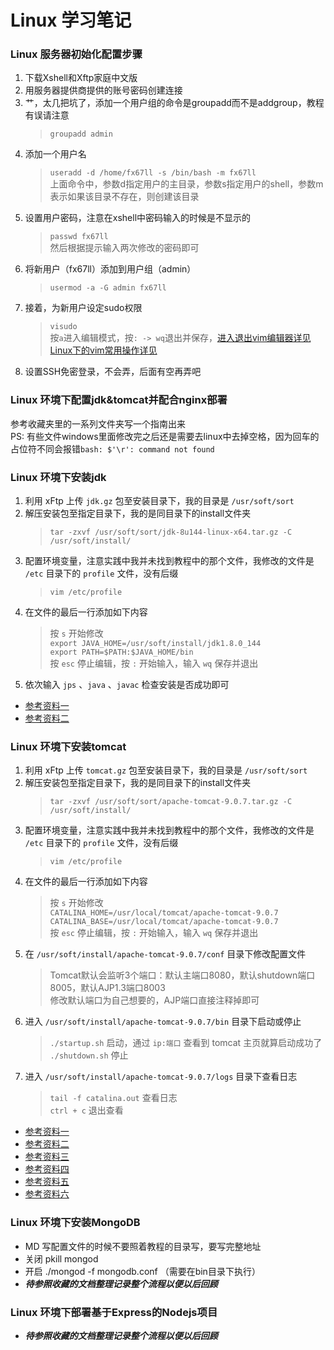 # Linux 学习笔记

### Linux 服务器初始化配置步骤
1. 下载Xshell和Xftp家庭中文版
2. 用服务器提供商提供的账号密码创建连接
3. 艹，太几把坑了，添加一个用户组的命令是groupadd而不是addgroup，教程有误请注意
	> `groupadd admin`
4. 添加一个用户名
	> `useradd -d /home/fx67ll -s /bin/bash -m fx67ll`  
	> 上面命令中，参数d指定用户的主目录，参数s指定用户的shell，参数m表示如果该目录不存在，则创建该目录  
5. 设置用户密码，注意在xshell中密码输入的时候是不显示的
	> `passwd fx67ll`  
	> 然后根据提示输入两次修改的密码即可
6. 将新用户（fx67ll）添加到用户组（admin）
	> `usermod -a -G admin fx67ll `  
7. 接着，为新用户设定sudo权限
	> `visudo`  
	> 按`a`进入编辑模式，按`: -> wq`退出并保存，[进入退出vim编辑器详见](https://www.cnblogs.com/crazylqy/p/5649860.html "linux系统中如何进入退出vim编辑器，方法及区别")  
	> [Linux下的vim常用操作详见](https://www.cnblogs.com/bjphp/p/8468330.html "Linux下的vim常用操作")
8. 设置SSH免密登录，不会弄，后面有空再弄吧


### Linux 环境下配置jdk&tomcat并配合nginx部署
参考收藏夹里的一系列文件夹写一个指南出来  
PS: 有些文件windows里面修改完之后还是需要去linux中去掉空格，因为回车的占位符不同会报错`bash: $'\r': command not found`


### Linux 环境下安装jdk 
1. 利用 xFtp 上传 `jdk.gz` 包至安装目录下，我的目录是 `/usr/soft/sort`
2. 解压安装包至指定目录下，我的是同目录下的install文件夹
	> `tar -zxvf /usr/soft/sort/jdk-8u144-linux-x64.tar.gz -C /usr/soft/install/`
3. 配置环境变量，注意实践中我并未找到教程中的那个文件，我修改的文件是 `/etc` 目录下的 `profile` 文件，没有后缀
	> `vim /etc/profile`
4. 在文件的最后一行添加如下内容
	> 按 `s` 开始修改  
	> `export JAVA_HOME=/usr/soft/install/jdk1.8.0_144`  
	> `export PATH=$PATH:$JAVA_HOME/bin`  
	> 按 `esc` 停止编辑，按 `:` 开始输入，输入 `wq` 保存并退出
5. 依次输入 `jps` 、`java` 、`javac` 检查安装是否成功即可

+ [参考资料一](https://blog.csdn.net/weixin_43893397/article/details/102636437 "参考资料一")
+ [参考资料二](https://blog.csdn.net/weixin_44538107/article/details/88683530 "参考资料二")


### Linux 环境下安装tomcat
1. 利用 xFtp 上传 `tomcat.gz` 包至安装目录下，我的目录是 `/usr/soft/sort`
2. 解压安装包至指定目录下，我的是同目录下的install文件夹
	> `tar -zxvf /usr/soft/sort/apache-tomcat-9.0.7.tar.gz -C /usr/soft/install/`
3. 配置环境变量，注意实践中我并未找到教程中的那个文件，我修改的文件是 `/etc` 目录下的 `profile` 文件，没有后缀
	> `vim /etc/profile`
4. 在文件的最后一行添加如下内容
	> 按 `s` 开始修改  
	> `CATALINA_HOME=/usr/local/tomcat/apache-tomcat-9.0.7`  
	> `CATALINA_BASE=/usr/local/tomcat/apache-tomcat-9.0.7`  
	> 按 `esc` 停止编辑，按 `:` 开始输入，输入 `wq` 保存并退出
5. 在 `/usr/soft/install/apache-tomcat-9.0.7/conf` 目录下修改配置文件
	> Tomcat默认会监听3个端口：默认主端口8080，默认shutdown端口8005，默认AJP1.3端口8003  
	> 修改默认端口为自己想要的，AJP端口直接注释掉即可
6. 进入 `/usr/soft/install/apache-tomcat-9.0.7/bin` 目录下启动或停止
	> `./startup.sh` 启动，通过 `ip:端口` 查看到 tomcat 主页就算启动成功了  
	> `./shutdown.sh` 停止
7. 进入 `/usr/soft/install/apache-tomcat-9.0.7/logs` 目录下查看日志
	> `tail -f catalina.out` 查看日志  
	> `ctrl + c` 退出查看

+ [参考资料一](https://bbs.csdn.net/topics/394631214 "参考资料一")
+ [参考资料二](https://download.csdn.net/download/u011255725/10397595?utm_source=bbsseo "参考资料二")
+ [参考资料三](https://www.cnblogs.com/yangxiansen/p/7860001.html "参考资料三")
+ [参考资料四](https://zhidao.baidu.com/question/1306779967502674339.html "参考资料四")
+ [参考资料五](https://blog.csdn.net/qq_26922757/article/details/82910376 "参考资料五")
+ [参考资料六](https://blog.csdn.net/simon_1/article/details/18449921 "参考资料六")

### Linux 环境下安装MongoDB
+ MD 写配置文件的时候不要照着教程的目录写，要写完整地址
+ 关闭 pkill mongod
+ 开启 ./mongod -f mongodb.conf （需要在bin目录下执行）
+ ***待参照收藏的文档整理记录整个流程以便以后回顾***

### Linux 环境下部署基于Express的Nodejs项目
+ ***待参照收藏的文档整理记录整个流程以便以后回顾***